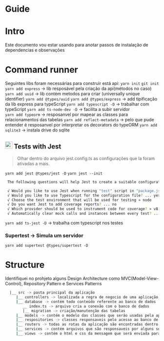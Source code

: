 # Guide

# Intro
  Este documento vou estar usando para anotar passos de instalação de dependencias e observações

# Command runner 
  Seguintes libs foram necessárias para construir está api:
  `yarn init`
  `git init`
  `yarn add express` -> lib resposável pela criação da api(métodos no caso)
  `yarn add uuid` -> lib contém metodos para criar (universally unique identifier)
  `yarn add @types/uuid`
  `yarn add @types/express` -> add tipificação da lib express para typeScript
  `yarn add typescript -D` -> trabalhar com typeScript
  `yarn add ts-node-dev -D` -> facilita a subir servidor  
  `yarn add typeorm` -> resposanvel por mapear as classes para relacionamentos das tabelas
  `yarn add reflect-metadata` -> pelo que pude entender é resposanvel por interpretar os decorators do typeORM
  `yarn add sqlite3` -> instala drive do sqlite

  ## <img src="https://jestjs.io/img/favicon/favicon.ico" width=24 height= 24> Tests with Jest 
  > Olhar dentro do arquivo jest.config.ts as configurações que la foram ativadas a mais.
  
  `yarn add jest @types/jest -D`
  `yarn jest --init` 
   ``` bash
    The following questions will help Jest to create a suitable configuration for your project

    √ Would you like to use Jest when running "test" script in "package.json"? ... yes
    √ Would you like to use Typescript for the configuration file? ... yes
    √ Choose the test environment that will be used for testing » node
    √ Do you want Jest to add coverage reports? ... no
    √ Which provider should be used to instrument code for coverage? » v8
    √ Automatically clear mock calls and instances between every test? ... yes
   ```
  `yarn add ts-jest -D` -> trabalha com typescript nos testes

  ### Supertest -> Simula um servidor 
  `yarn add supertest @types/supertest -D`
  
# Structure

  Identifiquei no prohjeto alguns Design Architecture como MVC(Model-View-Control), Repository Pattern e Services Patterns 
```bash
  |__ src -> pasta principal da aplicação
     |__ controllers -> localizada a regra de negocio de uma aplicação, chamada pela rota
     |__ database -> contém todo conteúdo referente ao banco de dados
        __ index.ts -> arquivo cria a conexão com o banco de dados
        |__ migration -> criação/manutenção das tabelas
     |__ models -> contém o modelo das classes que serão usadas pela aplicação e pelo banco de dados
     |__ respositories -> classes responsaveis pelo acesso ao banco de dados(criação de novos registros, alteração, pesquisa ...)
     |__ routers -> todas as rotas da aplicação são encontradas dentro deste diretorio
     |__ services -> contém arquivos que são responsaveis por alguns serviço(que nesta aplicação está responsável por crirar o cadastro de email e envio de email do mesmo, tirando assim a reponsábilidade do controller)
     |__ views -> contém o html e css da mensagem que será enviada para pesquisa de satisfação
```